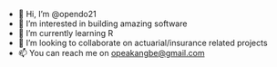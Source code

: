 - 👋 Hi, I’m @opendo21
- 👀 I’m interested in building amazing software
- 🌱 I’m currently learning R
- 💞️ I’m looking to collaborate on actuarial/insurance related projects
- 📫 You can reach me on opeakangbe@gmail.com

<!---
opendo21/opendo21 is a ✨ special ✨ repository because its `README.md` (this file) appears on your GitHub profile.
You can click the Preview link to take a look at your changes.
--->
